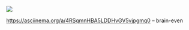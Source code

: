 <a href="https://codeclimate.com/github/codeclimate/codeclimate/maintainability"><img src="https://api.codeclimate.com/v1/badges/a99a88d28ad37a79dbf6/maintainability" /></a>


https://asciinema.org/a/4RSqmnHBA5LDDHvGV5vjpgmq0  – brain-even